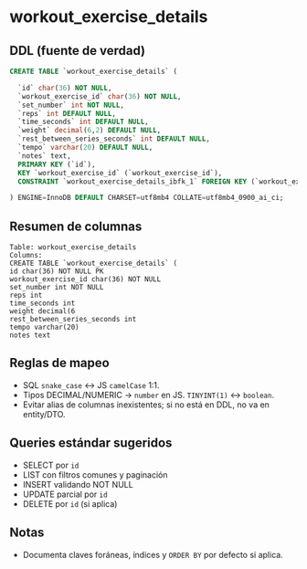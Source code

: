# workout_exercise_details

## DDL (fuente de verdad)
```sql
CREATE TABLE `workout_exercise_details` (

  `id` char(36) NOT NULL,
  `workout_exercise_id` char(36) NOT NULL,
  `set_number` int NOT NULL,
  `reps` int DEFAULT NULL,
  `time_seconds` int DEFAULT NULL,
  `weight` decimal(6,2) DEFAULT NULL,
  `rest_between_series_seconds` int DEFAULT NULL,
  `tempo` varchar(20) DEFAULT NULL,
  `notes` text,
  PRIMARY KEY (`id`),
  KEY `workout_exercise_id` (`workout_exercise_id`),
  CONSTRAINT `workout_exercise_details_ibfk_1` FOREIGN KEY (`workout_exercise_id`) REFERENCES `workout_exercises` (`id`)

) ENGINE=InnoDB DEFAULT CHARSET=utf8mb4 COLLATE=utf8mb4_0900_ai_ci;
```

## Resumen de columnas
```
Table: workout_exercise_details
Columns:
CREATE TABLE `workout_exercise_details` (
id char(36) NOT NULL PK
workout_exercise_id char(36) NOT NULL
set_number int NOT NULL
reps int
time_seconds int
weight decimal(6
rest_between_series_seconds int
tempo varchar(20)
notes text
```

## Reglas de mapeo
- SQL `snake_case` ↔ JS `camelCase` 1:1.
- Tipos DECIMAL/NUMERIC → `number` en JS. `TINYINT(1)` ↔ `boolean`.
- Evitar alias de columnas inexistentes; si no está en DDL, no va en entity/DTO.

## Queries estándar sugeridos
- SELECT por `id`
- LIST con filtros comunes y paginación
- INSERT validando NOT NULL
- UPDATE parcial por `id`
- DELETE por `id` (si aplica)

## Notas
- Documenta claves foráneas, índices y `ORDER BY` por defecto si aplica.
